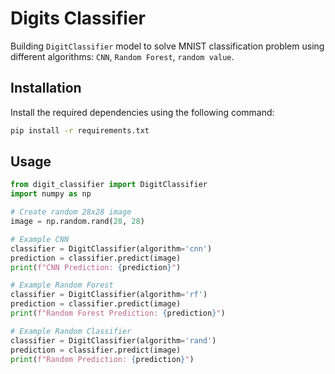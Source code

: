 # Digits Classifier

Building `DigitClassifier` model to solve MNIST classification problem using different algorithms: `CNN`, `Random Forest`, `random value`.



## Installation

Install the required dependencies using the following command:

```bash
pip install -r requirements.txt
```

## Usage

```python
from digit_classifier import DigitClassifier
import numpy as np

# Create random 28x28 image
image = np.random.rand(28, 28)

# Example CNN
classifier = DigitClassifier(algorithm='cnn')
prediction = classifier.predict(image)
print(f"CNN Prediction: {prediction}")

# Example Random Forest
classifier = DigitClassifier(algorithm='rf')
prediction = classifier.predict(image)
print(f"Random Forest Prediction: {prediction}")

# Example Random Classifier
classifier = DigitClassifier(algorithm='rand')
prediction = classifier.predict(image)
print(f"Random Prediction: {prediction}")
```

